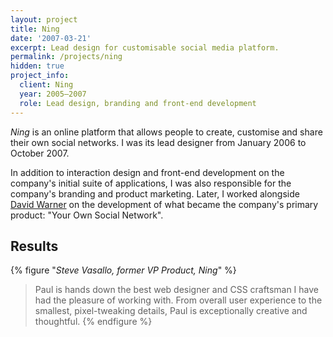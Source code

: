 ```yaml
---
layout: project
title: Ning
date: '2007-03-21'
excerpt: Lead design for customisable social media platform.
permalink: /projects/ning
hidden: true
project_info:
  client: Ning
  year: 2005–2007
  role: Lead design, branding and front-end development
---
```

_Ning_ is an online platform that allows people to create, customise and share their own social networks. I was its lead designer from January 2006 to October 2007.

In addition to interaction design and front-end development on the company's initial suite of applications, I was also responsible for the company's branding and product marketing. Later, I worked alongside [David Warner][1] on the development of what became the company's primary product: "Your Own Social Network".

## Results
{% figure "<cite>Steve Vasallo, former VP Product, Ning</cite>" %}
> Paul is hands down the best web designer and CSS craftsman I have had the pleasure of working with. From overall user experience to the smallest, pixel-tweaking details, Paul is exceptionally creative and thoughtful.
{% endfigure %}

[1]: http://davidlwarner.com/
